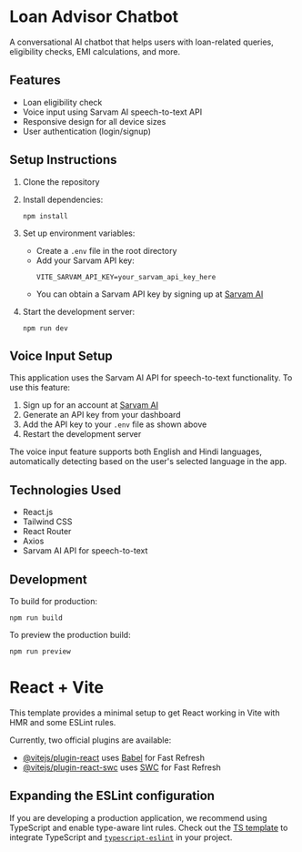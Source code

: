 # Loan Advisor Chatbot

A conversational AI chatbot that helps users with loan-related queries, eligibility checks, EMI calculations, and more.

## Features

- Loan eligibility check
- Voice input using Sarvam AI speech-to-text API
- Responsive design for all device sizes
- User authentication (login/signup)

## Setup Instructions

1. Clone the repository
2. Install dependencies:
   ```
   npm install
   ```
3. Set up environment variables:
   - Create a `.env` file in the root directory
   - Add your Sarvam API key:
     ```
     VITE_SARVAM_API_KEY=your_sarvam_api_key_here
     ```
   - You can obtain a Sarvam API key by signing up at [Sarvam AI](https://sarvam.ai)

4. Start the development server:
   ```
   npm run dev
   ```

## Voice Input Setup

This application uses the Sarvam AI API for speech-to-text functionality. To use this feature:

1. Sign up for an account at [Sarvam AI](https://sarvam.ai)
2. Generate an API key from your dashboard
3. Add the API key to your `.env` file as shown above
4. Restart the development server

The voice input feature supports both English and Hindi languages, automatically detecting based on the user's selected language in the app.

## Technologies Used

- React.js
- Tailwind CSS
- React Router
- Axios
- Sarvam AI API for speech-to-text

## Development

To build for production:

```
npm run build
```

To preview the production build:

```
npm run preview
```

# React + Vite

This template provides a minimal setup to get React working in Vite with HMR and some ESLint rules.

Currently, two official plugins are available:

- [@vitejs/plugin-react](https://github.com/vitejs/vite-plugin-react/blob/main/packages/plugin-react/README.md) uses [Babel](https://babeljs.io/) for Fast Refresh
- [@vitejs/plugin-react-swc](https://github.com/vitejs/vite-plugin-react-swc) uses [SWC](https://swc.rs/) for Fast Refresh

## Expanding the ESLint configuration

If you are developing a production application, we recommend using TypeScript and enable type-aware lint rules. Check out the [TS template](https://github.com/vitejs/vite/tree/main/packages/create-vite/template-react-ts) to integrate TypeScript and [`typescript-eslint`](https://typescript-eslint.io) in your project.
